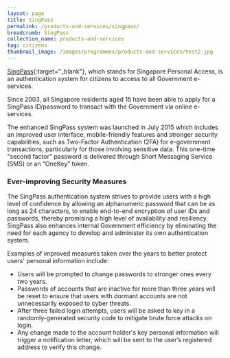 ```yaml
---
layout: page
title: SingPass
permalink: /products-and-services/singpass/
breadcrumb: SingPass
collection_name: products-and-services
tag: citizens
thumbnail_image: /images/programmes/products-and-services/test2.jpg
---
```


[SingPass](https://www.singpass.gov.sg/spauth/login/loginpage?URL=%2F&TAM_OP=login){:target="_blank"}, which stands for Singapore Personal Access, is an authentication system for citizens to access to all Government e-services. 

Since 2003, all Singapore residents aged 15 have been able to apply for a SingPass ID/password to transact with the Government via online e-services.

The enhanced SingPass system was launched in July 2015 which includes an improved user interface, mobile-friendly features and stronger security capabilities, such as Two-Factor Authentication (2FA) for e-government transactions, particularly for those involving sensitive data. This one-time "second factor" password is delivered through Short Messaging Service (SMS) or an “OneKey” token.

### **Ever-improving Security Measures**

The SingPass authentication system strives to provide users with a high level of confidence by allowing an alphanumeric password that can be as long as 24 characters, to enable end-to-end encryption of user IDs and passwords, thereby promising a high level of availability and resiliency. SingPass also enhances internal Government efficiency by eliminating the need for each agency to develop and administer its own authentication system.

Examples of improved measures taken over the years to better protect users' personal information include:

* Users will be prompted to change passwords to stronger ones every two years.
* Passwords of accounts that are inactive for more than three years will be reset to ensure that users with dormant accounts are not unnecessarily exposed to cyber threats.
* After three failed login attempts, users will be asked to key in a randomly-generated security code to mitigate brute force attacks on login.
* Any change made to the account holder's key personal information will trigger a notification letter, which will be sent to the user’s registered address to verify this change.
